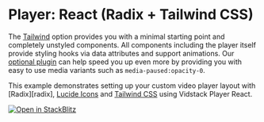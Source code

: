 # Player: React (Radix + Tailwind CSS)

The [Tailwind][tailwind] option provides you with a minimal starting point and completely unstyled
components. All components including the player itself provide styling hooks via data attributes and
support animations. Our [optional plugin][tailwind-plugin] can help speed you up even more by
providing you with easy to use media variants such as `media-paused:opacity-0`.

This example demonstrates setting up your custom video player layout with [Radix][radix],
[Lucide Icons][lucide] and [Tailwind CSS][tailwind] using Vidstack Player React.

[![Open in StackBlitz](https://developer.stackblitz.com/img/open_in_stackblitz.svg)][stackblitz-demo]

[radix-ui]: https://www.radix-ui.com
[lucide]: https://lucide.dev
[tailwind]: https://tailwindcss.com
[tailwind-plugin]: https://vidstack.io/docs/wc/player/styling/tailwind
[stackblitz-demo]: https://stackblitz.com/fork/github/vidstack/examples/tree/player/react/radix+tailwind?title=Vidstack%20Player%20-%20React%20%28Radix%20+%20Tailwind%20CSS%29&file=src/main.ts&showSidebar=1
